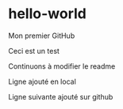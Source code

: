 # hello-world
Mon premier GitHub

Ceci est un test


Continuons à modifier le readme

Ligne ajouté en local 

Ligne suivante ajouté sur github
